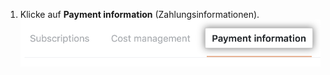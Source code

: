 1. Klicke auf **Payment information** (Zahlungsinformationen). ![Registerkarte „Payment information" (Zahlungsinformationen)](/assets/images/help/settings/payment-info-tab.png)
